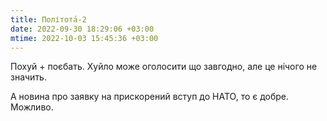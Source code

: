 ```yaml
---
title: Політота́-2
date: 2022-09-30 18:29:06 +03:00
mtime: 2022-10-03 15:45:36 +03:00
---
```


Похуй + поєбать. Хуйло може оголосити що завгодно, але це нічого не значить.

А новина про заявку на прискорений вступ до НАТО, то є добре. Можливо.
